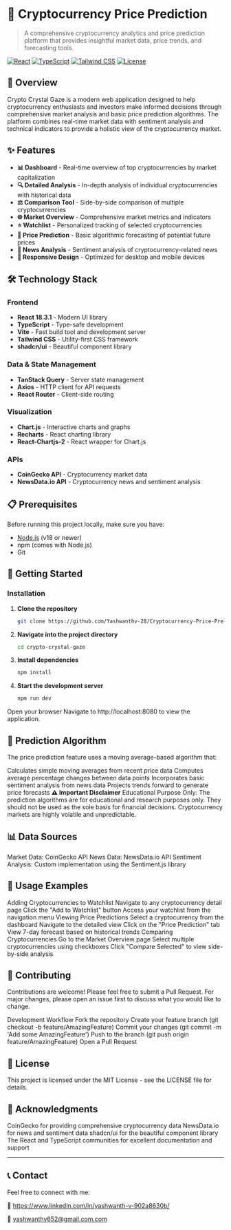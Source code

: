 # 🔮 Cryptocurrency Price Prediction

> A comprehensive cryptocurrency analytics and price prediction platform that provides insightful market data, price trends, and forecasting tools.

[![React](https://img.shields.io/badge/React-18.3.1-blue.svg)](https://reactjs.org/)
[![TypeScript](https://img.shields.io/badge/TypeScript-5.0-blue.svg)](https://www.typescriptlang.org/)
[![Tailwind CSS](https://img.shields.io/badge/Tailwind_CSS-3.0-38B2AC.svg)](https://tailwindcss.com/)
[![License](https://img.shields.io/badge/License-MIT-green.svg)](LICENSE)

## 📖 Overview

Crypto Crystal Gaze is a modern web application designed to help cryptocurrency enthusiasts and investors make informed decisions through comprehensive market analysis and basic price prediction algorithms. The platform combines real-time market data with sentiment analysis and technical indicators to provide a holistic view of the cryptocurrency market.

## ✨ Features

- **📊 Dashboard** - Real-time overview of top cryptocurrencies by market capitalization
- **🔍 Detailed Analysis** - In-depth analysis of individual cryptocurrencies with historical data
- **⚖️ Comparison Tool** - Side-by-side comparison of multiple cryptocurrencies
- **🌐 Market Overview** - Comprehensive market metrics and indicators
- **⭐ Watchlist** - Personalized tracking of selected cryptocurrencies
- **🔮 Price Prediction** - Basic algorithmic forecasting of potential future prices
- **📰 News Analysis** - Sentiment analysis of cryptocurrency-related news
- **📱 Responsive Design** - Optimized for desktop and mobile devices

## 🛠️ Technology Stack

### Frontend
- **React 18.3.1** - Modern UI library
- **TypeScript** - Type-safe development
- **Vite** - Fast build tool and development server
- **Tailwind CSS** - Utility-first CSS framework
- **shadcn/ui** - Beautiful component library

### Data & State Management
- **TanStack Query** - Server state management
- **Axios** - HTTP client for API requests
- **React Router** - Client-side routing

### Visualization
- **Chart.js** - Interactive charts and graphs
- **Recharts** - React charting library
- **React-Chartjs-2** - React wrapper for Chart.js

### APIs
- **CoinGecko API** - Cryptocurrency market data
- **NewsData.io API** - Cryptocurrency news and sentiment analysis

## 📋 Prerequisites

Before running this project locally, make sure you have:

- [Node.js](https://nodejs.org/) (v18 or newer)
- npm (comes with Node.js)
- Git

## 🚀 Getting Started

### Installation

1. **Clone the repository**
   ```bash
   git clone https://github.com/Yashwanthv-28/Cryptocurrency-Price-Prediction.git
   ```
2. **Navigate into the project directory**
   ```bash
   cd crypto-crystal-gaze
   ```
3. **Install dependencies**
   ```bash
   npm install
   ```
4. **Start the development server**
   ```bash
   npm run dev
   ```
Open your browser
Navigate to http://localhost:8080 to view the application.


## 🔮 Prediction Algorithm
The price prediction feature uses a moving average-based algorithm that:

Calculates simple moving averages from recent price data
Computes average percentage changes between data points
Incorporates basic sentiment analysis from news data
Projects trends forward to generate price forecasts
**⚠️ Important Disclaimer**
Educational Purpose Only: The prediction algorithms are for educational and research purposes only. They should not be used as the sole basis for financial decisions. Cryptocurrency markets are highly volatile and unpredictable.

## 📊 Data Sources
Market Data: CoinGecko API
News Data: NewsData.io API
Sentiment Analysis: Custom implementation using the Sentiment.js library

## 🎯 Usage Examples
Adding Cryptocurrencies to Watchlist
Navigate to any cryptocurrency detail page
Click the "Add to Watchlist" button
Access your watchlist from the navigation menu
Viewing Price Predictions
Select a cryptocurrency from the dashboard
Navigate to the detailed view
Click on the "Price Prediction" tab
View 7-day forecast based on historical trends
Comparing Cryptocurrencies
Go to the Market Overview page
Select multiple cryptocurrencies using checkboxes
Click "Compare Selected" to view side-by-side analysis

## 🤝 Contributing
Contributions are welcome! Please feel free to submit a Pull Request. For major changes, please open an issue first to discuss what you would like to change.

Development Workflow
Fork the repository
Create your feature branch (git checkout -b feature/AmazingFeature)
Commit your changes (git commit -m 'Add some AmazingFeature')
Push to the branch (git push origin feature/AmazingFeature)
Open a Pull Request
## 📝 License
This project is licensed under the MIT License - see the LICENSE file for details.

## 🙏 Acknowledgments
CoinGecko for providing comprehensive cryptocurrency data
NewsData.io for news and sentiment data
shadcn/ui for the beautiful component library
The React and TypeScript communities for excellent documentation and support

---
## 📞 Contact
Feel free to connect with me:

💼 https://www.linkedin.com/in/yashwanth-v-902a8630b/

📧 yashwanthv652@gmail.com.com
